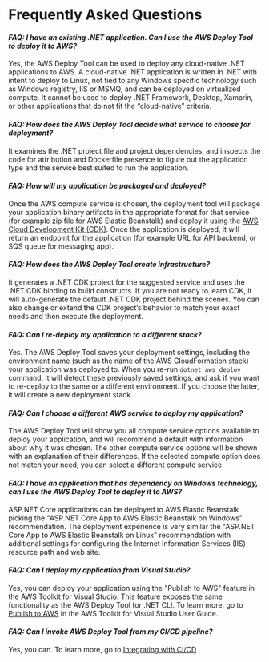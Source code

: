 # Frequently Asked Questions

#### *FAQ: I have an existing .NET application. Can I use the AWS Deploy Tool to deploy it to AWS?*
Yes, the AWS Deploy Tool can be used to deploy any cloud-native .NET applications to AWS. A cloud-native .NET application is written in .NET with intent to deploy to Linux, not tied to any Windows specific technology such as Windows registry, IIS or MSMQ, and can be deployed on virtualized compute. It cannot be used to deploy .NET Framework, Desktop, Xamarin, or other applications that do not fit the “cloud-native” criteria.

#### *FAQ: How does the AWS Deploy Tool decide what service to choose for deployment?*
It examines the .NET project file and project dependencies, and inspects the code for attribution and Dockerfile presence to figure out the application type and the service best suited to run the application.

#### *FAQ: How will my application be packaged and deployed?*
Once the AWS compute service is chosen, the deployment tool will package your application binary artifacts in the appropriate format for that service (for example zip file for AWS Elastic Beanstalk) and deploy it using the [AWS Cloud Development Kit (CDK)](https://aws.amazon.com/cdk/). Once the application is deployed, it will return an endpoint for the application (for example URL for API backend, or SQS queue for messaging app).

#### *FAQ: How does the AWS Deploy Tool create infrastructure?*
It generates a .NET CDK project for the suggested service and uses the .NET CDK binding to build constructs. If you are not ready to learn CDK, it will auto-generate the default .NET CDK project behind the scenes. You can also change or extend the CDK project’s behavior to match your exact needs and then execute the deployment.

#### *FAQ: Can I re-deploy my application to a different stack?*
Yes. The AWS Deploy Tool saves your deployment settings, including the environment name (such as the name of the AWS CloudFormation stack) your application was deployed to. When you re-run `dotnet aws deploy` command, it will detect these previously saved settings, and ask if you want to re-deploy to the same or a different environment. If you choose the latter, it will create a new deployment stack.

#### *FAQ: Can I choose a different AWS service to deploy my application?*
The AWS Deploy Tool will show you all compute service options available to deploy your application, and will recommend a default with information about why it was chosen. The other compute service options will be shown with an explanation of their differences. If the selected compute option does not match your need, you can select a different compute service.

#### *FAQ: I have an application that has dependency on Windows technology, can I use the AWS Deploy Tool to deploy it to AWS?*
ASP.NET Core applications can be deployed to AWS Elastic Beanstalk picking the "ASP.NET Core App to AWS Elastic Beanstalk on Windows" recommendation. The deployment experience is very similar the "ASP.NET Core App to AWS Elastic Beanstalk on Linux" recommendation with additional settings for configuring the Internet Information Services (IIS) resource path and web site.

#### *FAQ: Can I deploy my application from Visual Studio?*
Yes, you can deploy your application using the "Publish to AWS" feature in the AWS Toolkit for Visual Studio. This feature exposes the same functionality as the AWS Deploy Tool for .NET CLI. To learn more, go to [Publish to AWS](https://docs.aws.amazon.com/toolkit-for-visual-studio/latest/user-guide/publish-experience.html) in the AWS Toolkit for Visual Studio User Guide.

#### *FAQ: Can I invoke AWS Deploy Tool from my CI/CD pipeline?*
Yes, you can. To learn more, go to [Integrating with CI/CD](docs/cicd.md)
